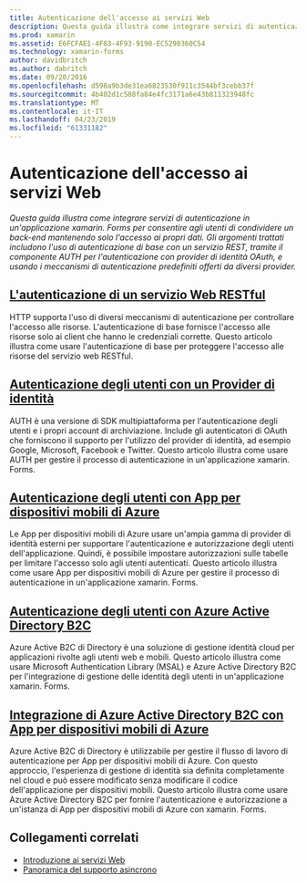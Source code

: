 ```yaml
---
title: Autenticazione dell'accesso ai servizi Web
description: Questa guida illustra come integrare servizi di autenticazione in un'applicazione xamarin. Forms per consentire agli utenti di condividere un back-end mantenendo solo l'accesso ai propri dati.
ms.prod: xamarin
ms.assetid: E6FCFAE1-4F83-4F93-9190-EC5290360C54
ms.technology: xamarin-forms
author: davidbritch
ms.author: dabritch
ms.date: 09/20/2016
ms.openlocfilehash: d598a9b3de31ea6823530f911c3544bf3cebb37f
ms.sourcegitcommit: 4b402d1c508fa84e4fc3171a6e43b811323948fc
ms.translationtype: MT
ms.contentlocale: it-IT
ms.lasthandoff: 04/23/2019
ms.locfileid: "61331182"
---
```

# <a name="authenticating-access-to-web-services"></a>Autenticazione dell'accesso ai servizi Web

_Questa guida illustra come integrare servizi di autenticazione in un'applicazione xamarin. Forms per consentire agli utenti di condividere un back-end mantenendo solo l'accesso ai propri dati. Gli argomenti trattati includono l'uso di autenticazione di base con un servizio REST, tramite il componente AUTH per l'autenticazione con provider di identità OAuth, e usando i meccanismi di autenticazione predefiniti offerti da diversi provider._

## <a name="authenticating-a-restful-web-servicerestmd"></a>[L'autenticazione di un servizio Web RESTful](rest.md)

HTTP supporta l'uso di diversi meccanismi di autenticazione per controllare l'accesso alle risorse. L'autenticazione di base fornisce l'accesso alle risorse solo ai client che hanno le credenziali corrette. Questo articolo illustra come usare l'autenticazione di base per proteggere l'accesso alle risorse del servizio web RESTful.

## <a name="authenticating-users-with-an-identity-provideroauthmd"></a>[Autenticazione degli utenti con un Provider di identità](oauth.md)

AUTH è una versione di SDK multipiattaforma per l'autenticazione degli utenti e i propri account di archiviazione. Include gli autenticatori di OAuth che forniscono il supporto per l'utilizzo del provider di identità, ad esempio Google, Microsoft, Facebook e Twitter. Questo articolo illustra come usare AUTH per gestire il processo di autenticazione in un'applicazione xamarin. Forms.

## <a name="authenticating-users-with-azure-mobile-appsazuremd"></a>[Autenticazione degli utenti con App per dispositivi mobili di Azure](azure.md)

Le App per dispositivi mobili di Azure usare un'ampia gamma di provider di identità esterni per supportare l'autenticazione e autorizzazione degli utenti dell'applicazione. Quindi, è possibile impostare autorizzazioni sulle tabelle per limitare l'accesso solo agli utenti autenticati. Questo articolo illustra come usare App per dispositivi mobili di Azure per gestire il processo di autenticazione in un'applicazione xamarin. Forms.

## <a name="authenticating-users-with-azure-active-directory-b2cazure-ad-b2cmd"></a>[Autenticazione degli utenti con Azure Active Directory B2C](azure-ad-b2c.md)

Azure Active B2C di Directory è una soluzione di gestione identità cloud per applicazioni rivolte agli utenti web e mobili. Questo articolo illustra come usare Microsoft Authentication Library (MSAL) e Azure Active Directory B2C per l'integrazione di gestione delle identità degli utenti in un'applicazione xamarin. Forms.

## <a name="integrating-azure-active-directory-b2c-with-azure-mobile-appsazure-ad-b2c-mobile-appmd"></a>[Integrazione di Azure Active Directory B2C con App per dispositivi mobili di Azure](azure-ad-b2c-mobile-app.md)

Azure Active B2C di Directory è utilizzabile per gestire il flusso di lavoro di autenticazione per App per dispositivi mobili di Azure. Con questo approccio, l'esperienza di gestione di identità sia definita completamente nel cloud e può essere modificato senza modificare il codice dell'applicazione per dispositivi mobili. Questo articolo illustra come usare Azure Active Directory B2C per fornire l'autenticazione e autorizzazione a un'istanza di App per dispositivi mobili di Azure con xamarin. Forms.

## <a name="related-links"></a>Collegamenti correlati

- [Introduzione ai servizi Web](~/cross-platform/data-cloud/web-services/index.md)
- [Panoramica del supporto asincrono](~/cross-platform/platform/async.md)
